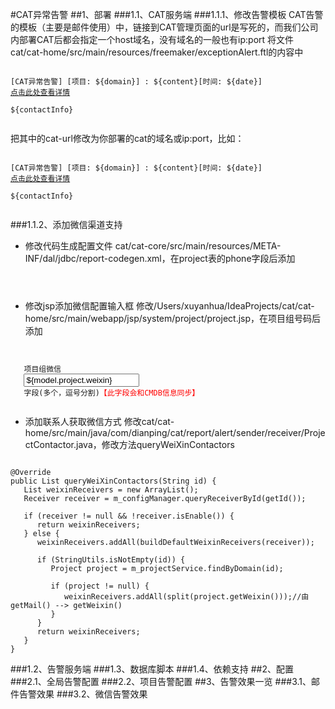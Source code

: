 #CAT异常告警
##1、部署
###1.1、CAT服务端
###1.1.1、修改告警模板
CAT告警的模板（主要是邮件使用）中，链接到CAT管理页面的url是写死的，而我们公司内部署CAT后都会指定一个host域名，没有域名的一般也有ip:port
将文件cat/cat-home/src/main/resources/freemaker/exceptionAlert.ftl的内容中<br/>
<pre><code>
[CAT异常告警] [项目: ${domain}] : ${content}[时间: ${date}] 
<a href='http://cat-url/cat/r/p?domain=${domain}&date=${linkDate}'>点击此处查看详情</a><br/>
${contactInfo}<br/>
</code></pre>
把其中的cat-url修改为你部署的cat的域名或ip:port，比如：
<pre><code>
[CAT异常告警] [项目: ${domain}] : ${content}[时间: ${date}] 
<a href='http://127.0.0.1:2281/cat/r/p?domain=${domain}&date=${linkDate}'>点击此处查看详情</a><br/>
${contactInfo}<br/>
</code></pre>
###1.1.2、添加微信渠道支持
* 修改代码生成配置文件
cat/cat-core/src/main/resources/META-INF/dal/jdbc/report-codegen.xml，在project表的phone字段后添加
<pre><code>
<member name="weixin" field="weixin" value-type="String" length="200" />
</code></pre>
* 修改jsp添加微信配置输入框
修改/Users/xuyanhua/IdeaProjects/cat/cat-home/src/main/webapp/jsp/system/project/project.jsp，在项目组号码后添加
<pre><code>
<tr>
   <td>项目组微信</td>
   <td><input type="text" name="project.weixin" class="input-xxlarge" value="${model.project.weixin}"/></td>
   <td>字段(多个，逗号分割)<span  style="color:red">【此字段会和CMDB信息同步】</span></td>
</tr>
</code></pre>
* 添加联系人获取微信方式
修改cat/cat-home/src/main/java/com/dianping/cat/report/alert/sender/receiver/ProjectContactor.java，修改方法queryWeiXinContactors
<pre><code>
@Override
public List<String> queryWeiXinContactors(String id) {
   List<String> weixinReceivers = new ArrayList<String>();
   Receiver receiver = m_configManager.queryReceiverById(getId());

   if (receiver != null && !receiver.isEnable()) {
      return weixinReceivers;
   } else {
      weixinReceivers.addAll(buildDefaultWeixinReceivers(receiver));

      if (StringUtils.isNotEmpty(id)) {
         Project project = m_projectService.findByDomain(id);

         if (project != null) {
            weixinReceivers.addAll(split(project.getWeixin()));//由getMail() --> getWeixin()
         }
      }
      return weixinReceivers;
   }
}
</code></pre>

###1.2、告警服务端
###1.3、数据库脚本
###1.4、依赖支持
##2、配置
###2.1、全局告警配置
###2.2、项目告警配置
##3、告警效果一览
###3.1、邮件告警效果
###3.2、微信告警效果
